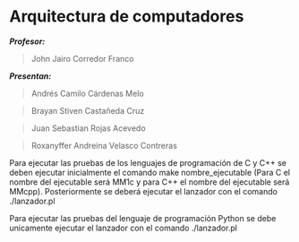 # Arquitectura de computadores

***Profesor:***
> John Jairo Corredor Franco


***Presentan:***
> Andrés Camilo Cárdenas Melo

> Brayan Stiven Castañeda Cruz

> Juan Sebastian Rojas Acevedo

> Roxanyffer Andreina Velasco Contreras


Para ejecutar las pruebas de los lenguajes de programación de C y C++ se deben ejecutar inicialmente el comando make nombre_ejecutable (Para C el nombre del ejecutable será MM1c y para C++ el nombre del ejecutable será MMcpp). Posteriormente se deberá ejecutar el lanzador con el comando ./lanzador.pl

Para ejecutar las pruebas del lenguaje de programación Python se debe unicamente ejecutar el lanzador con el comando ./lanzador.pl
